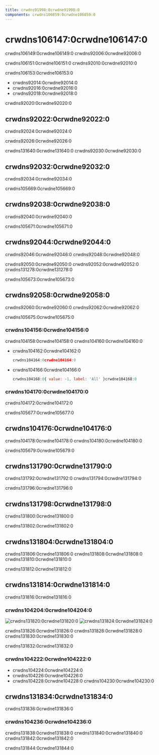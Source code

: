 ```yaml
---
title: crwdns91998:0crwdne91998:0
components: crwdns106859:0crwdne106859:0
---
```


# crwdns106147:0crwdne106147:0

<p class="description">crwdns106149:0crwdne106149:0 crwdns92006:0crwdne92006:0</p>

crwdns106151:0crwdne106151:0 crwdns92010:0crwdne92010:0

crwdns106153:0crwdne106153:0

- crwdns92014:0crwdne92014:0
- crwdns92016:0crwdne92016:0
- crwdns92018:0crwdne92018:0

crwdns92020:0crwdne92020:0

## crwdns92022:0crwdne92022:0

crwdns92024:0crwdne92024:0

crwdns92026:0crwdne92026:0

crwdns131640:0crwdne131640:0 crwdns92030:0crwdne92030:0

## crwdns92032:0crwdne92032:0

crwdns92034:0crwdne92034:0

crwdns105669:0crwdne105669:0

## crwdns92038:0crwdne92038:0

crwdns92040:0crwdne92040:0

crwdns105671:0crwdne105671:0

## crwdns92044:0crwdne92044:0

crwdns92046:0crwdne92046:0 crwdns92048:0crwdne92048:0

crwdns92050:0crwdne92050:0 crwdns92052:0crwdne92052:0 crwdns131278:0crwdne131278:0

crwdns105673:0crwdne105673:0

## crwdns92058:0crwdne92058:0

crwdns92060:0crwdne92060:0 crwdns92062:0crwdne92062:0

crwdns105675:0crwdne105675:0

### crwdns104156:0crwdne104156:0

crwdns104158:0crwdne104158:0 crwdns104160:0crwdne104160:0

- crwdns104162:0crwdne104162:0
    
    ```jsx
    crwdns104164:0crwdne104164:0
    ```

- crwdns104166:0crwdne104166:0
    
    ```jsx
    crwdns104168:0{ value: -1, label: 'All' }crwdne104168:0
    ```

### crwdns104170:0crwdne104170:0

crwdns104172:0crwdne104172:0

crwdns105677:0crwdne105677:0

## crwdns104176:0crwdne104176:0

crwdns104178:0crwdne104178:0 crwdns104180:0crwdne104180:0

crwdns105679:0crwdne105679:0

## crwdns131790:0crwdne131790:0

crwdns131792:0crwdne131792:0 crwdns131794:0crwdne131794:0

crwdns131796:0crwdne131796:0

## crwdns131798:0crwdne131798:0

crwdns131800:0crwdne131800:0

crwdns131802:0crwdne131802:0

## crwdns131804:0crwdne131804:0

crwdns131806:0crwdne131806:0 crwdns131808:0crwdne131808:0 crwdns131810:0crwdne131810:0

crwdns131812:0crwdne131812:0

## crwdns131814:0crwdne131814:0

crwdns131816:0crwdne131816:0

### crwdns104204:0crwdne104204:0

![crwdns131820:0crwdne131820:0](crwdns131818:0crwdne131818:0) ![crwdns131824:0crwdne131824:0](crwdns131822:0crwdne131822:0)

crwdns131826:0crwdne131826:0 crwdns131828:0crwdne131828:0 crwdns131830:0crwdne131830:0

crwdns131832:0crwdne131832:0

### crwdns104222:0crwdne104222:0

- crwdns104224:0crwdne104224:0
- crwdns104226:0crwdne104226:0
- crwdns104228:0crwdne104228:0 crwdns104230:0crwdne104230:0

## crwdns131834:0crwdne131834:0

crwdns131836:0crwdne131836:0

### crwdns104236:0crwdne104236:0

crwdns131838:0crwdne131838:0 crwdns131840:0crwdne131840:0 crwdns131842:0crwdne131842:0

crwdns131844:0crwdne131844:0